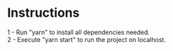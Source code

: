 # Instructions

1 - Run "yarn" to install all dependencies needed.<br>
2 - Execute "yarn start" to run the project on localhost.
